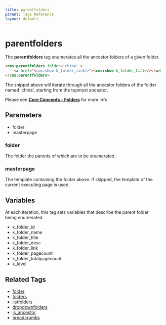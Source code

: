 ```yaml
---
title: parentfolders
parent: Tags Reference
layout: default
---
```


# parentfolders

The **parentfolders** tag enumerates all the ancestor folders of a given folder.

```html
<cms:parentfolders folder='china' >
    <a href="<cms:show k_folder_link/>"><cms:show k_folder_title/></a>&nbsp;>
</cms:parentfolders>
```

The snippet above will iterate through all the ancestor folders of the folder named 'china', starting from the topmost ancestor.

Please see [**Core Concepts - Folders**](../../concepts/using-folders.html#parents-and-children) for more info.

## Parameters

* folder
* masterpage

### folder

The folder the parents of which are to be enumerated.

### masterpage

The template containing the folder above. If skipped, the template of the current executing page is used.

## Variables

At each iteration, this tag sets variables that describe the parent folder being enumerated.

* k\_folder\_id
* k\_folder\_name
* k\_folder\_title
* k\_folder\_desc
* k\_folder\_link
* k\_folder\_pagecount
* k\_folder\_totalpagecount
* k\_level

## Related Tags

* [folder](./folder.html)
* [folders](./folders.html)
* [listfolders](./listfolders.html)
* [dropdownfolders](./dropdownfolders.html)
* [is\_ancestor](../is_ancestor.html)
* [breadcrumbs](./breadcrumbs.html)
